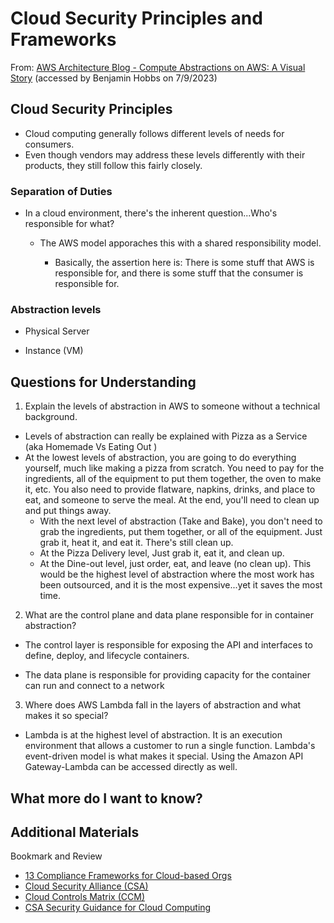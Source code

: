 # Cloud Security Principles and Frameworks

From: [AWS Architecture Blog - Compute Abstractions on AWS: A Visual Story](https://aws.amazon.com/blogs/architecture/compute-abstractions-on-aws-a-visual-story/) (accessed by Benjamin Hobbs on 7/9/2023)

## Cloud Security Principles

* Cloud computing generally follows different levels of needs for consumers.
* Even though vendors may address these levels differently with their products, they still follow this fairly closely.


### Separation of Duties
* In a cloud environment, there's the inherent question...Who's responsible for what? 
   * The AWS model apporaches this with a shared responsibility model.

     * Basically, the assertion here is: There is some stuff that AWS is responsible for, and there is some stuff that the consumer is responsible for.

### Abstraction levels

* Physical Server

* Instance (VM)







## Questions for Understanding

1. Explain the levels of abstraction in AWS to someone without a technical background.

* Levels of abstraction can really be explained with Pizza as a Service (aka Homemade Vs Eating Out
)
* At the lowest levels of abstraction, you are going to do everything yourself, much like making a pizza from scratch. You need to pay for the ingredients, all of the equipment to put them together, the oven to make it, etc. You also need to provide flatware, napkins, drinks, and place to eat, and someone to serve the meal. At the end, you'll need to clean up and put things away.
  * With the next level of abstraction (Take and Bake), you don't need to grab the ingredients, put them together, or all of the equipment. Just grab it, heat it, and eat it. There's still clean up.
  * At the Pizza Delivery level, Just grab it, eat it, and clean up.
  * At the Dine-out level, just order, eat, and leave (no clean up). This would be the highest level of abstraction where the most work has been outsourced, and it is the most expensive...yet it saves the most time.

2. What are the control plane and data plane responsible for in container abstraction?

* The control layer is responsible for exposing the API and interfaces to define, deploy, and lifecycle containers.

* The data plane is responsible for providing capacity for the container can run and connect to a network 

3. Where does AWS Lambda fall in the layers of abstraction and what makes it so special? 

* Lambda is at the highest level of abstraction. It is an execution environment that allows a customer to run a single function. Lambda's event-driven model is what makes it special. Using the Amazon API Gateway-Lambda can be accessed directly as well. 

## What more do I want to know? 

## Additional Materials

Bookmark and Review
* [13 Compliance Frameworks for Cloud-based Orgs]()
* [Cloud Security Alliance (CSA)]()
* [Cloud Controls Matrix (CCM)]()
* [CSA Security Guidance for Cloud Computing]()